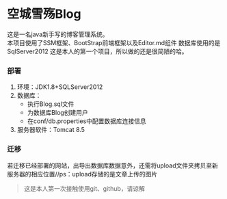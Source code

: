 # 空城雪殇Blog
这是一名java新手写的博客管理系统。  
本项目使用了SSM框架、BootStrap前端框架以及Editor.md组件
数据库使用的是SqlServer2012
这是本人的第一个项目，所以做的还是很简陋的哈。
### 部署
1. 环境：JDK1.8+SQLServer2012
2. 数据库：
   * 执行Blog.sql文件
   * 为数据库Blog创建用户
   * 在conf/db.properties中配置数据库连接信息
3. 服务器软件：Tomcat 8.5

### 迁移
若迁移已经部署的网站，出导出数据库数据意外，还需将upload文件夹拷贝至新服务器的相应位置//ps：upload存储的是文章上传的图片


>这是本人第一次接触使用git、github，请谅解
